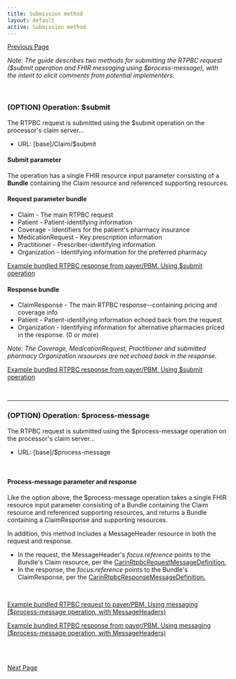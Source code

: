 ```yaml
---
title: Submission method
layout: default
active: Submission method
---
```


[Previous Page](Information_content_and_FHIR_resources.html)

*Note: The guide describes two methods for submitting the RTPBC request ($submit operation and FHIR messaging using $process-message), with the intent to elicit comments from potential implementers.*

<br>

### (OPTION) Operation: $submit
The RTPBC request is submitted using the $submit operation on the processor's claim server...
* URL: [base]/Claim/$submit

#### Submit parameter
The operation has a single FHIR resource input parameter consisting of a **Bundle** containing the Claim resource and referenced supporting resources.

#### Request parameter bundle
* Claim - The main RTPBC request
* Patient - Patient-identifying information
* Coverage - Identifiers for the patient's pharmacy insurance
* MedicationRequest - Key prescription information
* Practitioner - Prescriber-identifying information
* Organization - Identifying information for the preferred pharmacy

<a href="Bundle-rtpbc-bundle-response-03.html">Example bundled RTPBC response from payer/PBM. Using $submit operation</a>


#### Response bundle
* ClaimResponse - The main RTPBC response--containing pricing and coverage info
* Patient - Patient-identifying information echoed back from the request
* Organization - Identifying information for alternative pharmacies priced in the response. (0 or more)

*Note: The Coverage, MedicationRequest, Practitioner and submitted pharmacy Organization resources are not echoed back in the response.*

<a href="Bundle-rtpbc-bundle-response-03.html">Example bundled RTPBC response from payer/PBM. Using $submit operation</a>

<br>


-----

### (OPTION) Operation: $process-message
The RTPBC request is submitted using the $process-message operation on the processor's claim server...
* URL: [base]/$process-message

<br>

#### Process-message parameter and response
Like the option above, the $process-message operation takes a single FHIR resource input parameter consisting of a Bundle containing the Claim resource and referenced supporting resources, and returns a Bundle containing a ClaimResponse and supporting resources.

In addition, this method includes a MessageHeader resource in both the request and response.
* In the request, the MessageHeader's *focus.reference* points to the Bundle's Claim resource, per the <a href="MessageDefinition-carin-rtpbc-request-message-definition.html">CarinRtpbcRequestMessageDefinition.</a>
* In the response, the *focus.reference* points to the Bundle's ClaimResponse, per the <a href="MessageDefinition-carin-rtpbc-response-message-definition.html">CarinRtpbcResponseMessageDefinition.</a>

<br>

<a href="Bundle-rtpbc-bundle-request-03-w-header.html">Example bundled RTPBC request to payer/PBM. Using messaging ($process-message operation, with MessageHeaders)</a>

<a href="Bundle-rtpbc-bundle-response-03-w-header.html">Example bundled RTPBC response from payer/PBM. Using messaging ($process-message operation, with MessageHeaders)</a>


<br><br>

[Next Page](Security.html)